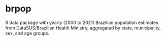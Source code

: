 # brpop
R data package with yearly (2000 to 2021) Brazilian population estimates from DataSUS/Brazilian Health Ministry, aggregated by state, municipality, sex, and age groups.

